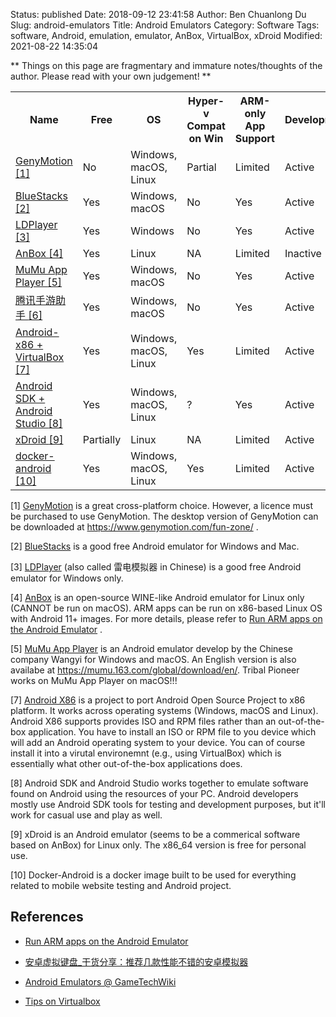 Status: published
Date: 2018-09-12 23:41:58
Author: Ben Chuanlong Du
Slug: android-emulators
Title: Android Emulators
Category: Software
Tags: software, Android, emulation, emulator, AnBox, VirtualBox, xDroid
Modified: 2021-08-22 14:35:04

**
Things on this page are fragmentary and immature notes/thoughts of the author.
Please read with your own judgement!
**


<table style="width:100%">
  <tr>
    <th> Name </th>
    <th> Free </th>
    <th> OS </th>
    <th> Hyper-v Compat on Win</th>
    <th> ARM-only App Support </th>
    <th> Development </th>
  </tr>
  <tr>
    <td> 
    <a href="https://www.genymotion.com"> GenyMotion </a>
    <a href="#footnote1">[1]</a>
    </td>
    <td> No </td>
    <td> Windows, macOS, Linux </td>
    <td> Partial </td>
    <td> Limited </td>
    <td> Active </td>
  </tr>
  <tr>
    <td> 
    <a href="https://www.bluestacks.com"> BlueStacks </a>
    <a href="#footnote2">[2]</a>
    </td>
    <td> Yes </td>
    <td> Windows, macOS </td>
    <td> No </td>
    <td> Yes </td>
    <td> Active </td>
  </tr>
  <tr>
    <td> 
    <a href="https://www.ldplayer.net"> LDPlayer </a>
    <a href="#footnote3">[3]</a>
    </td>
    <td> Yes </td>
    <td> Windows </td>
    <td> No </td>
    <td> Yes </td>
    <td> Active </td>
  </tr>
  <tr>
    <td> 
    <a href="https://www.anbox.io"> AnBox </a>
    <a href="#footnote4">[4]</a>
    </td>
    <td> Yes </td>
    <td> Linux </td>
    <td> NA </td>
    <td> Limited </td>
    <td> Inactive </td>
  </tr>
  <tr>
    <td> 
    <a href="https://mumu.163.com"> MuMu App Player </a>
    <a href="#footnote5">[5]</a>
    </td>
    <td> Yes </td>
    <td> Windows, macOS </td>
    <td> No </td>
    <td> Yes </td>
    <td> Active </td>
  </tr>
  <tr>
    <td> 
    <a href="https://syzs.qq.com/"> 腾讯手游助手 </a>
    <a href="#footnote5">[6]</a>
    </td>
    <td> Yes </td>
    <td> Windows, macOS </td>
    <td> No </td>
    <td> Yes </td>
    <td> Active </td>
  </tr>
  <tr>
    <td> 
    <a href="https://www.android-x86.org"> Android-x86 + VirtualBox </a>
    <a href="#footnote6">[7]</a>
    </td>
    <td> Yes </td>
    <td> Windows, macOS, Linux </td>
    <td> Yes </td>
    <td> Limited </td>
    <td> Active </td>
  </tr>
  <tr>
    <td> 
    <a href="https://developer.android.com/studio"> Android SDK + Android Studio </a>
    <a href="#footnote7">[8]</a>
    </td>
    <td> Yes </td>
    <td> Windows, macOS, Linux </td>
    <td> ? </td>
    <td> Yes </td>
    <td> Active </td>
  </tr>
  <tr>
    <td> 
    <a href="https://www.linzhuotech.com/index.php/home/index/xdroid.html"> xDroid </a>
    <a href="#footnote1">[9]</a>
    </td>
    <td> Partially </td>
    <td> Linux </td>
    <td> NA </td>
    <td> Limited </td>
    <td> Active </td>
  </tr>
  <tr>
    <td> 
    <a href="https://github.com/budtmo/docker-android"> docker-android </a>
    <a href="#footnote1">[10]</a>
    </td>
    <td> Yes </td>
    <td> Windows, macOS, Linux </td>
    <td> Yes </td>
    <td> Limited </td>
    <td> Active </td>
  </tr>
</table>

[1] [GenyMotion](https://www.genymotion.com/)
is a great cross-platform choice.
However, 
a licence must be purchased to use GenyMotion.
The desktop version of GenyMotion 
can be downloaded at
<https://www.genymotion.com/fun-zone/>
.

[2] [BlueStacks](https://www.bluestacks.com/) 
is a good free Android emulator for Windows and Mac.

[3] [LDPlayer](https://www.ldplayer.net/) (also called 雷电模拟器 in Chinese) 
is a good free Android emulator for Windows only.

[4] [AnBox](https://anbox.io/)
is an open-source WINE-like Android emulator for Linux only (CANNOT be run on macOS).
ARM apps can be run on x86-based Linux OS with Android 11+ images.
For more details,
please refer to
[Run ARM apps on the Android Emulator](https://android-developers.googleblog.com/2020/03/run-arm-apps-on-android-emulator.html)
.

[5] [MuMu App Player](https://mumu.163.com/)
is an Android emulator develop by the Chinese company Wangyi for Windows and macOS.
An English version is also availabe at https://mumu.163.com/global/download/en/.
Tribal Pioneer works on MuMu App Player on macOS!!!

[7] [Android X86](https://www.android-x86.org/)
is a project to port Android Open Source Project to x86 platform.
It works across operating systems (Windows, macOS and Linux).
Android X86 supports provides ISO and RPM files
rather than an out-of-the-box application.
You have to install an ISO or RPM file to you device 
which will add an Android operating system to your device.
You can of course install it into a virutal environemnt (e.g., using VirtualBox)
which is essentially what other out-of-the-box applications does.

[8] Android SDK and Android Studio works together to emulate software found on Android 
using the resources of your PC. 
Android developers mostly use Android SDK tools for testing and development purposes, 
but it'll work for casual use and play as well.

[9] xDroid is an Android emulator 
(seems to be a commerical software based on AnBox) 
for Linux only.
The x86_64 version is free for personal use.

[10] Docker-Android is a docker image 
built to be used for everything 
related to mobile website testing and Android project.

## References 

- [Run ARM apps on the Android Emulator](https://android-developers.googleblog.com/2020/03/run-arm-apps-on-android-emulator.html)

- [安卓虚拟键盘_干货分享：推荐几款性能不错的安卓模拟器](https://blog.csdn.net/weixin_39991222/article/details/109897655?utm_medium=distribute.pc_relevant.none-task-blog-2%7Edefault%7EBlogCommendFromMachineLearnPai2%7Edefault-2.control&depth_1-utm_source=distribute.pc_relevant.none-task-blog-2%7Edefault%7EBlogCommendFromMachineLearnPai2%7Edefault-2.control)

- [Android Emulators @ GameTechWiki](https://emulation.gametechwiki.com/index.php/Android_emulators)

- [Tips on Virtualbox](http://www.legendu.net/misc/blog/virtualbox-tip)
